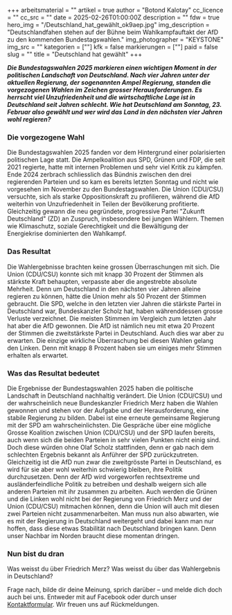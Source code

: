 +++
arbeitsmaterial = ""
artikel = true
author = "Botond Kalotay"
cc_licence = ""
cc_src = ""
date = 2025-02-26T01:00:00Z
description = ""
fdw = true
hero_img = "/Deutschland_hat_gewählt_ok9aep.jpg"
img_description = "Deutschlandfahen stehen auf der Bühne beim Wahlkampfauftakt der AfD zu den kommenden Bundestagswahlen."
img_photographer = "KEYSTONE"
img_src = ""
kategorien = [""]
kfk = false
markierungen = [""]
paid = false
slug = ""
title = "Deutschland hat gewählt"
+++

**_Die Bundestagswahlen 2025 markieren einen wichtigen Moment in der politischen Landschaft von Deutschland. Nach vier Jahren unter der aktuellen Regierung, der sogenannten Ampel Regierung, standen die vorgezogenen Wahlen im Zeichen grosser Herausforderungen. Es herrscht viel Unzufriedenheit und die wirtschaftliche Lage ist in Deutschland seit Jahren schlecht. Wie hat Deutschland am Sonntag, 23. Februar also gewählt und wer wird das Land in den nächsten vier Jahren wohl regieren?_**

### Die vorgezogene Wahl

Die Bundestagswahlen 2025 fanden vor dem Hintergrund einer polarisierten politischen Lage statt. Die Ampelkoalition aus SPD, Grünen und FDP, die seit 2021 regierte, hatte mit internen Problemen und sehr viel Kritik zu kämpfen. Ende 2024 zerbrach schliesslich das Bündnis zwischen den drei regierenden Parteien und so kam es bereits letzten Sonntag und nicht wie vorgesehen im November zu den Bundestagswahlen. Die Union (CDU/CSU) versuchte, sich als starke Oppositionskraft zu profilieren, während die AfD weiterhin von Unzufriedenheit in Teilen der Bevölkerung profitierte. Gleichzeitig gewann die neu gegründete, progressive Partei "Zukunft Deutschland" (ZD) an Zuspruch, insbesondere bei jungen Wählern. Themen wie Klimaschutz, soziale Gerechtigkeit und die Bewältigung der Energiekrise dominierten den Wahlkampf.

### Das Resultat

Die Wahlergebnisse brachten keine grossen Überraschungen mit sich. Die Union (CDU/CSU) konnte sich mit knapp 30 Prozent der Stimmen als stärkste Kraft behaupten, verpasste aber die angestrebte absolute Mehrheit. Denn um Deutschland in den nächsten vier Jahren alleine regieren zu können, hätte die Union mehr als 50 Prozent der Stimmen gebraucht. Die SPD, welche in den letzten vier Jahren die stärkste Partei in Deutschland war, Bundeskanzler Scholz hat, haben währenddessen grosse Verluste verzeichnet. Die meisten Stimmen im Vergleich zum letzten Jahr hat aber die AfD gewonnen. Die AfD ist nämlich neu mit etwa 20 Prozent der Stimmen die zweitstärkste Partei in Deutschland. Auch dies war aber zu erwarten. Die einzige wirkliche Überraschung bei diesen Wahlen gelang den Linken. Denn mit knapp 8 Prozent haben sie um einiges mehr Stimmen erhalten als erwartet.

### Was das Resultat bedeutet

Die Ergebnisse der Bundestagswahlen 2025 haben die politische Landschaft in Deutschland nachhaltig verändert. Die Union (CDU/CSU) und der wahrscheinlich neue Bundeskanzler Friedrich Merz haben die Wahlen gewonnen und stehen vor der Aufgabe und der Herausforderung, eine stabile Regierung zu bilden. Dabei ist eine erneute gemeinsame Regierung mit der SPD am wahrscheinlichsten. Die Gespräche über eine mögliche Grosse Koalition zwischen Union (CDU/CSU) und der SPD laufen bereits, auch wenn sich die beiden Parteien in sehr vielen Punkten nicht einig sind. Doch diese würden ohne Olaf Scholz stattfinden, denn er gab nach dem schlechten Ergebnis bekannt als Anführer der SPD zurückzutreten. Gleichzeitig ist die AfD nun zwar die zweitgrösste Partei in Deutschland, es wird für sie aber wohl weiterhin schwierig bleiben, ihre Politik durchzusetzen. Denn der AfD wird vorgeworfen rechtsextreme und ausländerfeindliche Politik zu betreiben und deshalb weigern sich alle anderen Parteien mit ihr zusammen zu arbeiten. Auch werden die Grünen und die Linken wohl nicht bei der Regierung von Friedrich Merz und der Union (CDU/CSU) mitmachen können, denn die Union will auch mit diesen zwei Parteien nicht zusammenarbeiten. Man muss nun also abwarten, wie es mit der Regierung in Deutschland weitergeht und dabei kann man nur hoffen, dass diese etwas Stabilität nach Deutschland bringen kann. Denn unser Nachbar im Norden braucht diese momentan dringen.

### Nun bist du dran

Was weisst du über Friedrich Merz? Was weisst du über das Wahlergebnis in Deutschland?

Frage nach, bilde dir deine Meinung, sprich darüber – und melde dich doch auch bei uns. Entweder mit auf Facebook oder durch unser [Kontaktformular](https://www.chinderzytig.ch/kontakt/). Wir freuen uns auf Rückmeldungen.